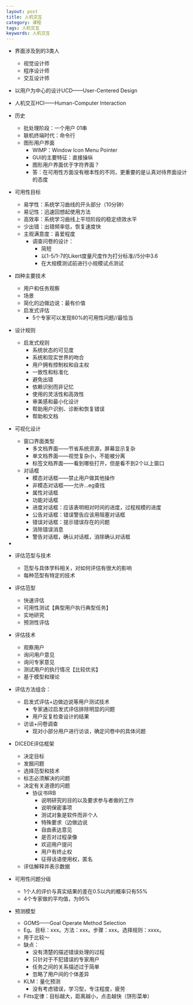 ```yaml
---
layout: post
title: 人机交互
category: 课程
tags: 人机交互
keywords: 人机交互
---
```

* 界面涉及到的3类人
    * 视觉设计师
    * 程序设计师
    * 交互设计师
* 以用户为中心的设计UCD——User-Centered Design
* 人机交互HCI——Human-Computer Interaction
* 历史
    * 批处理阶段：一个用户 01串
    * 联机终端时代：命令行
    * 图形用户界面
        * WIMP：Window Icon Menu Pointer
        * GUI的主要特征：直接操纵
        * 图形用户界面优于字符界面？
        * 答：在可用性方面没有根本性的不同，更重要的是认真对待界面设计的态度
* 可用性目标
    * 易学性：系统学习曲线的开头部分（10分钟）
    * 易记性：迅速回想起使用方法
    * 高效率：系统学习曲线上平坦阶段的稳定绩效水平
    * 少出错：出错频率低，恢复速度快
    * 主观满意度：喜爱程度
        * 调查问卷的设计：
            * 简短
            * 以1-5/1-7的Likert度量尺度作为打分标准//5分中3.6
            * 在大规模测试前进行小规模试点测试
* 四种主要技术
    * 用户和任务观察
    * 场景
    * 简化的边做边说：最有价值
    * 启发式评估
        * 5个专家可以发现80%的可用性问题//最恰当
* 设计规则
    * 启发式规则
        * 系统状态的可见度
        * 系统和现实世界的吻合
        * 用户拥有控制权和自主权
        * 一致性和标准化
        * 避免出错
        * 依赖识别而非记忆
        * 使用的灵活性和高效性
        * 审美感和最小化设计
        * 帮助用户识别、诊断和恢复错误
        * 帮助和文档
* 可视化设计
    * 窗口界面类型
        * 多文档界面——节省系统资源，屏幕显示复杂
        * 单文档界面——视觉复杂小，不能被分离
        * 标签文档界面——看到哪些打开，但是看不到2个以上窗口
    * 对话框
        * 模态对话框——禁止用户做其他操作
        * 非模态对话框——允许…eg查找
        * 属性对话框
        * 功能对话框
        * 进度对话框：应该表明相对时间的进度，过程规模的进度
        * 公告对话框：错误警告应该用阻塞对话框
        * 错误对话框：提示错误存在的问题
        * 消除错误消息
        * 警告对话框，确认对话框，消除确认对话框
* 
* 评估范型与技术
    * 范型与具体学科相关，对如何评估有很大的影响
    * 每种范型有特定的技术
* 评估范型
    * 快速评估
    * 可用性测试【典型用户执行典型任务】
    * 实地研究
    * 预测性评估
* 评估技术
    * 观察用户
    * 询问用户意见
    * 询问专家意见
    * 测试用户的执行情况【比较优劣】
    * 基于模型和理论

* 评估方法组合：
    * 启发式评估+边做边说等用户测试技术
        * 专家通过启发式评估排除明显的问题
        * 用户反复检查设计的结果
    * 访谈+问卷调查
        * 现对小部分用户进行访谈，确定问卷中的具体问题
* DICEDE评估框架
    * 决定目标
    * 发掘问题
    * 选择范型和技术
    * 标志必须解决的问题
    * 决定有关道德的问题
        * 协议书IRB
            * 说明研究的目的以及要求参与者做的工作
            * 说明保密事项
            * 测试对象是软件而非个人
            * 特殊要求（边做边说
            * 自由表达意见
            * 是否对过程录像
            * 欢迎用户提问
            * 用户有终止权
            * 征得话语使用权，匿名
    * 评估解释并表示数据
* 可用性问题分级
    * 1个人的评价与真实结果的差在0.5以内的概率只有55%
    * 4个专家做的平均值，为95%
* 预测模型
    * GOMS——Goal Operate Method Selection
    * Eg。目标：xxx。方法：xxx。步骤：xxx。选择规则：xxxx。
    * 用于比较～
    * 缺点：
        * 没有清楚的描述错误处理的过程
        * 只针对于不犯错误的专家用户
        * 任务之间的关系描述过于简单
        * 忽略了用户间的个体差异
    * KLM：量化预测
        * 没有考虑错误，学习型，专注程度，疲劳
    * Fitts定律：目标越大，距离越小，点击越快（饼形菜单）